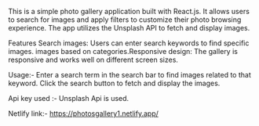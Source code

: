 This is a simple photo gallery application built with React.js. It allows users to search for images and apply filters to customize their photo browsing experience. The app utilizes the Unsplash API to fetch and display images.

Features
Search images: Users can enter search keywords to find specific images. images based on categories.Responsive design: The gallery is responsive and works well on different screen sizes.

Usage:-
Enter a search term in the search bar to find images related to that keyword. Click the search button to fetch and display the images. 

Api key used :- Unsplash Api is used.

Netlify link:-  https://photosgallery1.netlify.app/
